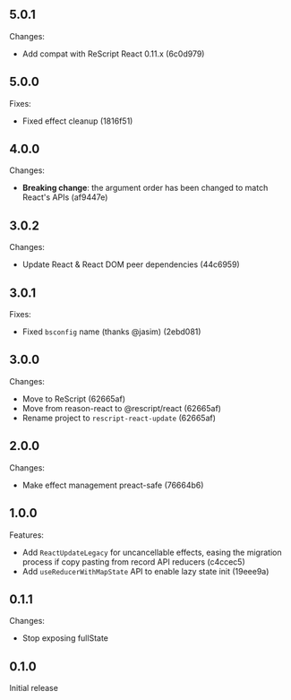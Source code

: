 ## 5.0.1

Changes:

- Add compat with ReScript React 0.11.x (6c0d979)

## 5.0.0

Fixes:

- Fixed effect cleanup (1816f51)

## 4.0.0

Changes:

- **Breaking change**: the argument order has been changed to match React's APIs (af9447e)

## 3.0.2

Changes:

- Update React & React DOM peer dependencies (44c6959)

## 3.0.1

Fixes:

- Fixed `bsconfig` name (thanks @jasim) (2ebd081)

## 3.0.0

Changes:

- Move to ReScript (62665af)
- Move from reason-react to @rescript/react (62665af)
- Rename project to `rescript-react-update` (62665af)

## 2.0.0

Changes:

- Make effect management preact-safe (76664b6)

## 1.0.0

Features:

- Add `ReactUpdateLegacy` for uncancellable effects, easing the migration process if copy pasting from record API reducers (c4ccec5)
- Add `useReducerWithMapState` API to enable lazy state init (19eee9a)

## 0.1.1

Changes:

- Stop exposing fullState

## 0.1.0

Initial release

